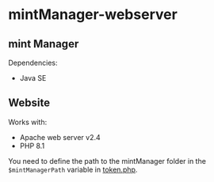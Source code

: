 # mintManager-webserver

## mint Manager
Dependencies:
- Java SE

## Website
Works with:
- Apache web server v2.4
- PHP 8.1

You need to define the path to the mintManager folder in the `$mintManagerPath` variable in [token.php](https://github.com/Cameo007/mintManager-server/blob/main/website/api/token.php).
